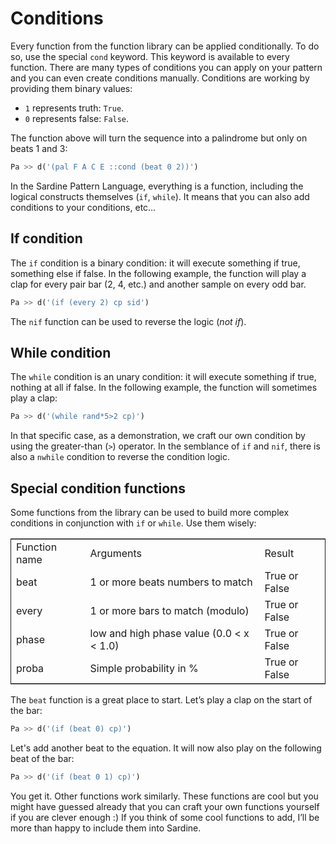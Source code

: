 # Conditions

Every function from the function library can be applied conditionally. To do so, use the special `cond` keyword. This keyword is available to every function. There are many types of conditions you can apply on your pattern and you can even create conditions manually. Conditions are working by providing them binary values:

- `1` represents truth: `True`.
- `0` represents false: `False`.

The function above will turn the sequence into a palindrome but only on beats 1 and 3:

```python
Pa >> d('(pal F A C E ::cond (beat 0 2))')
```

In the Sardine Pattern Language, everything is a function, including the logical constructs themselves (`if`, `while`). It means that you can also add conditions to your conditions, etc&#x2026;

## If condition

The `if` condition is a binary condition: it will execute something if true, something else if false. In the following example, the function will play a clap for every pair bar (2, 4, etc.) and another sample on every odd bar.
 ```python   
Pa >> d('(if (every 2) cp sid')
```
    
The `nif` function can be used to reverse the logic (*not if*).

## While condition

The `while` condition is an unary condition: it will execute something if true, nothing at all if false. In the following example, the function will sometimes play a clap:
    
```python
Pa >> d('(while rand*5>2 cp)')
```
    
In that specific case, as a demonstration, we craft our own condition by using the greater-than (`>`) operator.
In the semblance of `if` and `nif`, there is also a `nwhile` condition to reverse the condition logic.

## Special condition functions

Some functions from the library can be used to build more complex conditions in conjunction with `if` or `while`. Use them wisely:
    
<table border="2" cellspacing="0" cellpadding="6" rules="groups" frame="hsides">


<colgroup>
<col  class="org-left" />

<col  class="org-left" />

<col  class="org-left" />
</colgroup>
<tbody>
<tr>
<td class="org-left">Function name</td>
<td class="org-left">Arguments</td>
<td class="org-left">Result</td>
</tr>


<tr>
<td class="org-left">beat</td>
<td class="org-left">1 or more beats numbers to match</td>
<td class="org-left">True or False</td>
</tr>


<tr>
<td class="org-left">every</td>
<td class="org-left">1 or more bars to match (modulo)</td>
<td class="org-left">True or False</td>
</tr>


<tr>
<td class="org-left">phase</td>
<td class="org-left">low and high phase value (0.0 &lt; x &lt; 1.0)</td>
<td class="org-left">True or False</td>
</tr>


<tr>
<td class="org-left">proba</td>
<td class="org-left">Simple probability in %</td>
<td class="org-left">True or False</td>
</tr>
</tbody>
</table>
    
The `beat` function is a great place to start. Let&rsquo;s play a clap on the start of the bar:
```python 
Pa >> d('(if (beat 0) cp)')
```
    
Let's add another beat to the equation. It will now also play on the following beat of the bar:
       
```python
Pa >> d('(if (beat 0 1) cp)')
```
    
You get it. Other functions work similarly.
These functions are cool but you might have guessed already that you can craft your own functions yourself if you are clever enough :) If you think of some cool functions to add, I&rsquo;ll be more than happy to include them into Sardine.

